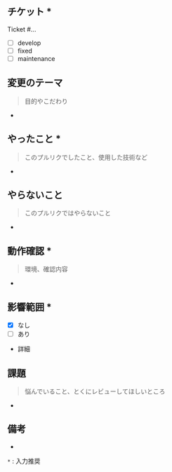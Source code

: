 ## チケット *
Ticket #...
* [ ] develop
* [ ] fixed
* [ ] maintenance

## 変更のテーマ
> 目的やこだわり

*
 
## やったこと *
> このプルリクでしたこと、使用した技術など

* 

## やらないこと
> このプルリクではやらないこと

* 

## 動作確認 *
> 環境、確認内容

* 

## 影響範囲 *
* [x] なし
* [ ] あり

* 詳細 

## 課題
> 悩んでいること、とくにレビューしてほしいところ

* 

## 備考

* 


`*` : 入力推奨
